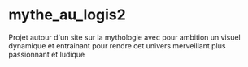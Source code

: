 # mythe_au_logis2
Projet autour d'un site sur la mythologie avec pour ambition un visuel dynamique et entrainant pour rendre cet univers merveillant plus passionnant et ludique 
